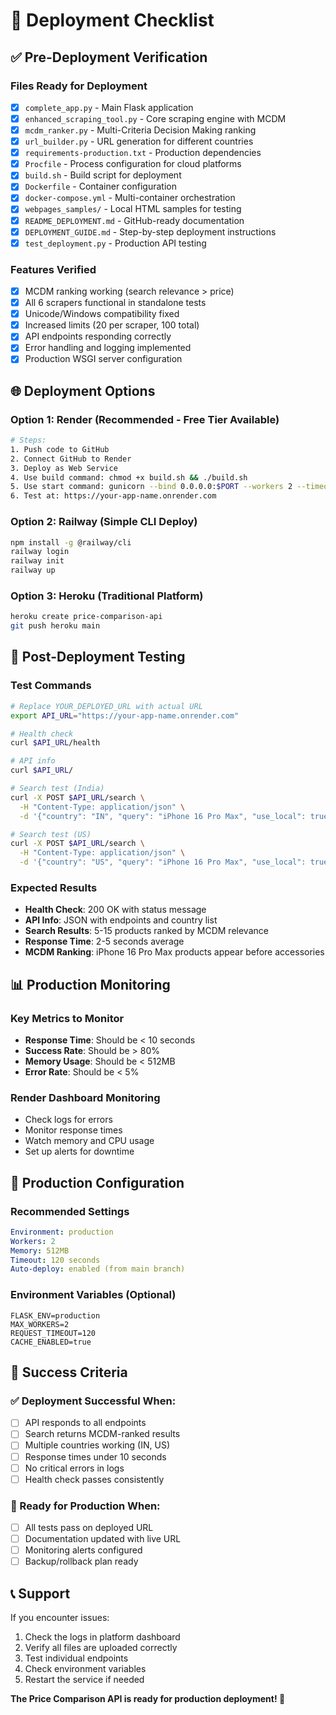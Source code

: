 # 🚀 Deployment Checklist

## ✅ Pre-Deployment Verification

### Files Ready for Deployment
- [x] `complete_app.py` - Main Flask application
- [x] `enhanced_scraping_tool.py` - Core scraping engine with MCDM
- [x] `mcdm_ranker.py` - Multi-Criteria Decision Making ranking
- [x] `url_builder.py` - URL generation for different countries
- [x] `requirements-production.txt` - Production dependencies
- [x] `Procfile` - Process configuration for cloud platforms
- [x] `build.sh` - Build script for deployment
- [x] `Dockerfile` - Container configuration
- [x] `docker-compose.yml` - Multi-container orchestration
- [x] `webpages_samples/` - Local HTML samples for testing
- [x] `README_DEPLOYMENT.md` - GitHub-ready documentation
- [x] `DEPLOYMENT_GUIDE.md` - Step-by-step deployment instructions
- [x] `test_deployment.py` - Production API testing

### Features Verified
- [x] MCDM ranking working (search relevance > price)
- [x] All 6 scrapers functional in standalone tests
- [x] Unicode/Windows compatibility fixed
- [x] Increased limits (20 per scraper, 100 total)
- [x] API endpoints responding correctly
- [x] Error handling and logging implemented
- [x] Production WSGI server configuration

## 🌐 Deployment Options

### Option 1: Render (Recommended - Free Tier Available)
```bash
# Steps:
1. Push code to GitHub
2. Connect GitHub to Render
3. Deploy as Web Service
4. Use build command: chmod +x build.sh && ./build.sh
5. Use start command: gunicorn --bind 0.0.0.0:$PORT --workers 2 --timeout 120 complete_app:app
6. Test at: https://your-app-name.onrender.com
```

### Option 2: Railway (Simple CLI Deploy)
```bash
npm install -g @railway/cli
railway login
railway init
railway up
```

### Option 3: Heroku (Traditional Platform)
```bash
heroku create price-comparison-api
git push heroku main
```

## 🧪 Post-Deployment Testing

### Test Commands
```bash
# Replace YOUR_DEPLOYED_URL with actual URL
export API_URL="https://your-app-name.onrender.com"

# Health check
curl $API_URL/health

# API info
curl $API_URL/

# Search test (India)
curl -X POST $API_URL/search \
  -H "Content-Type: application/json" \
  -d '{"country": "IN", "query": "iPhone 16 Pro Max", "use_local": true}'

# Search test (US) 
curl -X POST $API_URL/search \
  -H "Content-Type: application/json" \
  -d '{"country": "US", "query": "iPhone 16 Pro Max", "use_local": true}'
```

### Expected Results
- **Health Check**: 200 OK with status message
- **API Info**: JSON with endpoints and country list
- **Search Results**: 5-15 products ranked by MCDM relevance
- **Response Time**: 2-5 seconds average
- **MCDM Ranking**: iPhone 16 Pro Max products appear before accessories

## 📊 Production Monitoring

### Key Metrics to Monitor
- **Response Time**: Should be < 10 seconds
- **Success Rate**: Should be > 80%
- **Memory Usage**: Should be < 512MB
- **Error Rate**: Should be < 5%

### Render Dashboard Monitoring
- Check logs for errors
- Monitor response times
- Watch memory and CPU usage
- Set up alerts for downtime

## 🔧 Production Configuration

### Recommended Settings
```yaml
Environment: production
Workers: 2
Memory: 512MB
Timeout: 120 seconds
Auto-deploy: enabled (from main branch)
```

### Environment Variables (Optional)
```env
FLASK_ENV=production
MAX_WORKERS=2
REQUEST_TIMEOUT=120
CACHE_ENABLED=true
```

## 🎯 Success Criteria

### ✅ Deployment Successful When:
- [ ] API responds to all endpoints
- [ ] Search returns MCDM-ranked results
- [ ] Multiple countries working (IN, US)
- [ ] Response times under 10 seconds
- [ ] No critical errors in logs
- [ ] Health check passes consistently

### 🚀 Ready for Production When:
- [ ] All tests pass on deployed URL
- [ ] Documentation updated with live URL
- [ ] Monitoring alerts configured
- [ ] Backup/rollback plan ready

## 📞 Support

If you encounter issues:
1. Check the logs in platform dashboard
2. Verify all files are uploaded correctly
3. Test individual endpoints
4. Check environment variables
5. Restart the service if needed

**The Price Comparison API is ready for production deployment! 🎉**
